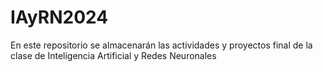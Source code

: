 # IAyRN2024
En este repositorio se almacenarán las actividades y proyectos final de la clase de Inteligencia Artificial y Redes Neuronales 
